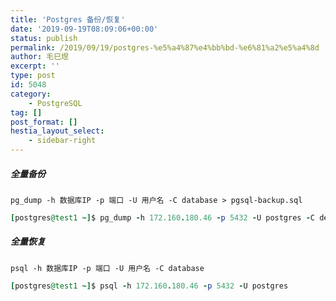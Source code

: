 ```yaml
---
title: 'Postgres 备份/恢复'
date: '2019-09-19T08:09:06+00:00'
status: publish
permalink: /2019/09/19/postgres-%e5%a4%87%e4%bb%bd-%e6%81%a2%e5%a4%8d
author: 毛巳煜
excerpt: ''
type: post
id: 5048
category:
    - PostgreSQL
tag: []
post_format: []
hestia_layout_select:
    - sidebar-right
---
```

##### 全量备份

`pg_dump -h 数据库IP -p 端口 -U 用户名 -C database > pgsql-backup.sql`

```ruby
[postgres@test1 ~]$ pg_dump -h 172.160.180.46 -p 5432 -U postgres -C dev2_dc_test > pgsql-backup.sql

```

##### 全量恢复

`psql -h 数据库IP -p 端口 -U 用户名 -C database `

```ruby
[postgres@test1 ~]$ psql -h 172.160.180.46 -p 5432 -U postgres 
```